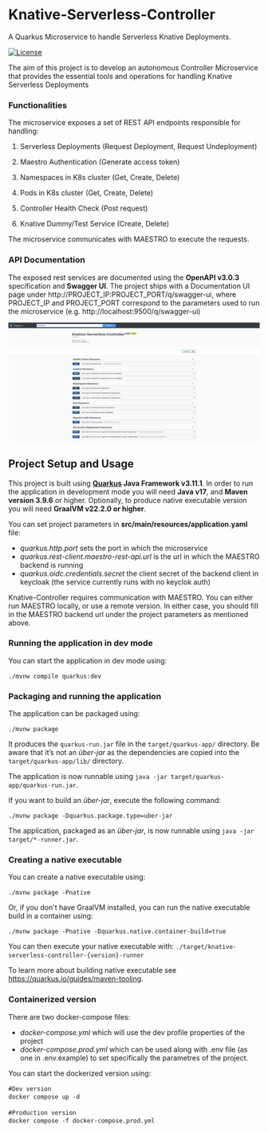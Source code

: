 # Knative-Serverless-Controller

A Quarkus Microservice to handle Serverless Knative Deployments. 

[![License](https://img.shields.io/badge/license-Apache2.0-blue.svg)](https://opensource.org/licenses/Apache-2.0)

The aim of this project is to develop an autonomous Controller Microservice that provides the essential tools and operations for handling Knative Serverless Deployments

### Functionalities

The microservice exposes a set of REST API endpoints responsible for handling:

1. Serverless Deployments (Request Deployment, Request Undeployment)

2. Maestro Authentication (Generate access token)

3. Namespaces in K8s cluster (Get, Create, Delete)

4. Pods in K8s cluster (Get, Create, Delete)

5. Controller Health Check (Post request)

6. Knative Dummy/Test Service (Create, Delete)


The microservice communicates with MAESTRO to execute the requests.

### API Documentation

The exposed rest services are documented using the **OpenAPI v3.0.3** specification and **Swagger UI**. The project ships with a Documentation UI page under http://PROJECT_IP:PROJECT_PORT/q/swagger-ui, where PROJECT_IP and PROJECT_PORT correspond to the parameters used to run the microservice (e.g. http://localhost:9500/q/swagger-ui)

<img src="img/swagger_knative_serverless_controller.png" width="auto">

<br/>


## **Project Setup and Usage**

This project is built using **[Quarkus](https://quarkus.io/) Java Framework v3.11.1**. In order to run the application in development mode you will need **Java v17**, and **Maven version 3.9.6** or higher. Optionally, to produce native executable version you will need **GraalVM v22.2.0 or higher**.

You can set project parameters in **src/main/resources/application.yaml** file:

- *quarkus.http.port* sets the port in which the microservice
- *quarkus.rest-client.maestro-rest-api.url* is the url in which the MAESTRO backend is running
- *quarkus.oidc.credentials.secret* the client secret of the backend client in keycloak (the service currently runs with no keyclok auth)

Knative-Controller requires communication with MAESTRO. You can either run MAESTRO locally, or use a remote version. 
In either case, you should fill in the MAESTRO backend url under the project parameters as mentioned above.

### Running the application in dev mode

You can start the application in dev mode using:
```shell script
./mvnw compile quarkus:dev
```

### Packaging and running the application

The application can be packaged using:
```shell script
./mvnw package
```
It produces the `quarkus-run.jar` file in the `target/quarkus-app/` directory.
Be aware that it’s not an _über-jar_ as the dependencies are copied into the `target/quarkus-app/lib/` directory.

The application is now runnable using `java -jar target/quarkus-app/quarkus-run.jar`.

If you want to build an _über-jar_, execute the following command:
```shell script
./mvnw package -Dquarkus.package.type=uber-jar
```

The application, packaged as an _über-jar_, is now runnable using `java -jar target/*-runner.jar`.

### Creating a native executable

You can create a native executable using:
```shell script
./mvnw package -Pnative
```

Or, if you don't have GraalVM installed, you can run the native executable build in a container using:
```shell script
./mvnw package -Pnative -Dquarkus.native.container-build=true
```

You can then execute your native executable with: `./target/knative-serverless-controller-{version}-runner`

To learn more about building native executable see https://quarkus.io/guides/maven-tooling.

### Containerized version

There are two docker-compose files:

- *docker-compose.yml* which will use the dev profile properties of the project
- *docker-compose.prod.yml* which can be used along with .env file (as one in .env.example) to set specifically the parametres of the project.

You can start the dockerized version using:  
```
#Dev version
docker compose up -d 

#Production version
docker compose -f docker-compose.prod.yml
```
